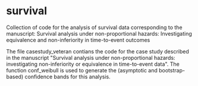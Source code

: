 # survival
Collection of code for the analysis of survival data corresponding to the manuscript: Survival analysis under non-proportional hazards: Investigating equivalence and non-inferiority in time-to-event outcomes

The file casestudy_veteran contians the code for the case study described in the manuscript 
"Survival analysis under non-proportional hazards: investigating non-inferiority or equivalence in time-to-event data".
The function conf_weibull is used to generate the (asymptotic and bootstrap-based) confidence bands for this analysis.
